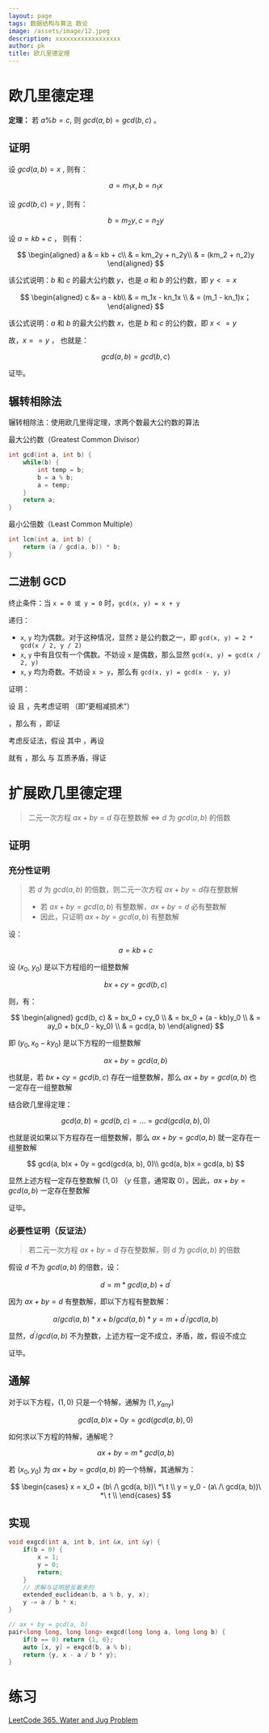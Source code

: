 ```yaml
---
layout: page
tags: 数据结构与算法 数论
image: /assets/image/12.jpeg
description: xxxxxxxxxxxxxxxxxx
author: pk
title: 欧几里德定理
---
```


# 欧几里德定理

**定理：** 若 $a \% b = c$, 则 $gcd(a, b) = gcd(b, c)$ 。

## 证明

设 $gcd(a, b) = x$ , 则有：

$$
a = m_1x
, 
b = n_1x
$$

设 $gcd(b, c) = y$ , 则有：

$$
b = m_2y, c = n_2y
$$

设 $a = kb + c$ ， 则有：

$$
\begin{aligned}
a & = kb + c\\
& = km_2y + n_2y\\
& = 
(km_2 + n_2)y
\end{aligned}
$$

该公式说明：$b$ 和 $c$ 的最大公约数 $y$，也是 $a$ 和 $b$ 的公约数，即 $y <= x$


$$
\begin{aligned}
c &= a - kb\\
& = 
m_1x - kn_1x \\
& = (m_1 - kn_1)x；
\end{aligned}
$$

该公式说明：$a$ 和 $b$ 的最大公约数 $x$，也是 $b$ 和 $c$ 的公约数，即 $x <= y$



故，$x == y$ ， 也就是：

$$
gcd(a, b) = gcd(b, c)
$$

证毕。



## 辗转相除法

辗转相除法：使用欧几里得定理，求两个数最大公约数的算法

最大公约数（Greatest Common Divisor）

```cpp
int gcd(int a, int b) {
    while(b) {
        int temp = b;
        b = a % b;
        a = temp;
    }
    return a;
}
```

最小公倍数（Least Common Multiple）
```cpp
int lcm(int a, int b) {
    return (a / gcd(a, b)) * b;
}
```



## 二进制 GCD

终止条件：当 `x = 0 或 y = 0` 时，`gcd(x, y) = x + y`

递归：

- `x`, `y` 均为偶数。对于这种情况，显然 `2` 是公约数之一，即 `gcd(x, y) = 2 * gcd(x / 2, y / 2)`
- `x`, `y` 中有且仅有一个偶数。不妨设 `x` 是偶数，那么显然 `gcd(x, y) = gcd(x / 2, y)`
- `x`, `y` 均为奇数。不妨设 `x > y`，那么有 `gcd(x, y) = gcd(x - y, y)`



证明：

设 且 ，先考虑证明 （即“更相减损术”）

，那么有 ，即证 

考虑反证法，假设 其中 ，再设

就有 ，那么 与  互质矛盾，得证 



# 扩展欧几里德定理



> 二元一次方程 $ax + by = d$ 存在整数解 $\Leftrightarrow$ $d$ 为 $gcd(a, b)$ 的倍数 



## 证明

### 充分性证明

> 若 $d$ 为 $gcd(a, b)$ 的倍数，则二元一次方程 $ax + by = d$​​ 存在整数解
>
> - 若 $ax + by = gcd(a, b)$ 有整数解，$ax + by = d$ 必有整数解
> - 因此，只证明 $ax + by = gcd(a, b)$ 有整数解



设：

$$
a = kb + c
$$

设 $(x_0$, $y_0)$ 是以下方程组的一组整数解

$$
bx + cy = gcd(b, c)
$$

则，有：

$$
\begin{aligned}
gcd(b, c) & = bx_0 + cy_0 \\
& = bx_0 + (a - kb)y_0 \\
& = ay_0 + b(x_0 - ky_0) \\
& = gcd(a, b)
\end{aligned}
$$

即 $(y_0, x_0 - ky_0)$ 是以下方程的一组整数解

$$
ax + by = gcd(a, b)
$$

也就是，若 $bx + cy = gcd(b, c)$ 存在一组整数解，那么 $ax + by = gcd(a, b)$ 也一定存在一组整数解



结合欧几里得定理：

$$
gcd(a, b) = gcd(b, c) = ... = gcd(gcd(a, b), 0)
$$

也就是说如果以下方程存在一组整数解，那么 $ax + by = gcd(a, b)$ 就一定存在一组整数解

$$
gcd(a, b)x + 0y = gcd(gcd(a, b), 0)\\
gcd(a, b)x = gcd(a, b)
$$

显然上述方程一定存在整数解 $(1, 0)$ （$y$ 任意，通常取 $0$），因此，$ax + by = gcd(a, b)$ 一定存在整数解

证毕。



### 必要性证明（反证法）

> 若二元一次方程 $ax + by = d$ 存在整数解，则 $d$ 为 $gcd(a, b)$ 的倍数

假设 $d$ 不为 $gcd(a, b)$ 的倍数，设：

$$
d = m * gcd(a, b) + d^{'}
$$

因为 $ax + by = d$ 有整数解，即以下方程有整数解：

$$
a / gcd(a, b) * x + b / gcd(a, b) * y = m + d^{'} / gcd(a, b)
$$

显然，$d^{'} / gcd(a, b)$ 不为整数，上述方程一定不成立，矛盾，故，假设不成立

证毕。



## 通解



对于以下方程，$(1, 0)$ 只是一个特解，通解为 $(1, y_{any})$

$$
gcd(a, b)x + 0y = gcd(gcd(a, b), 0)
$$

如何求以下方程的特解，通解呢？

$$
ax + by = m * gcd(a, b)
$$


若 $(x_0, y_0)$ 为 $ax + by = gcd(a, b)$ 的一个特解，其通解为：

$$
\begin{cases}
x = x_0 + (b\ /\ gcd(a, b))\ *\ t \\
y = y_0 - (a\ /\ gcd(a, b))\ *\ t \\
\end{cases}
$$



## 实现

```cpp
void exgcd(int a, int b, int &x, int &y) {
    if(b = 0) {
        x = 1;
        y = 0;
        return;
    }
    // 求解与证明是反着来的
    extended_euclidean(b, a % b, y, x);
    y -= a / b * x;
}
```



```cpp
// ax + by = gcd(a, b)
pair<long long, long long> exgcd(long long a, long long b) {
    if(b == 0) return {1, 0};
    auto [x, y] = exgcd(b, a % b);
    return {y, x - a / b * y};
}
```





# 练习

[LeetCode 365. Water and Jug Problem](https://leetcode.com/problems/water-and-jug-problem/submissions/)



